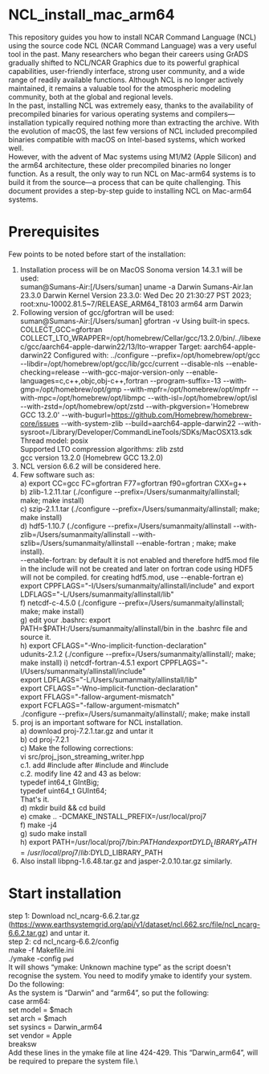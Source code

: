 # NCL_install_mac_arm64
This repository guides you how to install NCAR Command Language (NCL) using the source code
NCL (NCAR Command Language) was a very useful tool in the past. Many researchers who began their careers using GrADS gradually shifted to NCL/NCAR Graphics due to its powerful graphical capabilities, user-friendly interface, strong user community, and a wide range of readily available functions. Although NCL is no longer actively maintained, it remains a valuable tool for the atmospheric modeling community, both at the global and regional levels.\
In the past, installing NCL was extremely easy, thanks to the availability of precompiled binaries for various operating systems and compilers—installation typically required nothing more than extracting the archive. With the evolution of macOS, the last few versions of NCL included precompiled binaries compatible with macOS on Intel-based systems, which worked well.\
However, with the advent of Mac systems using M1/M2 (Apple Silicon) and the arm64 architecture, these older precompiled binaries no longer function. As a result, the only way to run NCL on Mac-arm64 systems is to build it from the source—a process that can be quite challenging. This document provides a step-by-step guide to installing NCL on Mac-arm64 systems.
# Prerequisites
Few points to be noted before start of the installation:
1. Installation process will be on MacOS Sonoma version 14.3.1 will be used:\
suman@Sumans-Air:[/Users/suman] uname -a
Darwin Sumans-Air.lan 23.3.0 Darwin Kernel Version 23.3.0: Wed Dec 20 21:30:27 PST 2023; root:xnu-10002.81.5~7/RELEASE_ARM64_T8103 arm64 arm Darwin
2. Following version of gcc/gfortran will be used:\
suman@Sumans-Air:[/Users/suman] gfortran -v
Using built-in specs.
COLLECT_GCC=gfortran
COLLECT_LTO_WRAPPER=/opt/homebrew/Cellar/gcc/13.2.0/bin/../libexec/gcc/aarch64-apple-darwin22/13/lto-wrapper
Target: aarch64-apple-darwin22
Configured with: ../configure --prefix=/opt/homebrew/opt/gcc --libdir=/opt/homebrew/opt/gcc/lib/gcc/current --disable-nls --enable-checking=release --with-gcc-major-version-only --enable-languages=c,c++,objc,obj-c++,fortran --program-suffix=-13 --with-gmp=/opt/homebrew/opt/gmp --with-mpfr=/opt/homebrew/opt/mpfr --with-mpc=/opt/homebrew/opt/libmpc --with-isl=/opt/homebrew/opt/isl --with-zstd=/opt/homebrew/opt/zstd --with-pkgversion='Homebrew GCC 13.2.0' --with-bugurl=https://github.com/Homebrew/homebrew-core/issues --with-system-zlib --build=aarch64-apple-darwin22 --with-sysroot=/Library/Developer/CommandLineTools/SDKs/MacOSX13.sdk\
Thread model: posix\
Supported LTO compression algorithms: zlib zstd\
gcc version 13.2.0 (Homebrew GCC 13.2.0)
3. NCL version 6.6.2 will be considered here.
4. Few software such as:\
  a) export CC=gcc FC=gfortran F77=gfortran f90=gfortran CXX=g++\
  b) zlib-1.2.11.tar (./configure --prefix=/Users/sumanmaity/allinstall; make; make install)\
  c) szip-2.1.1.tar (./configure --prefix=/Users/sumanmaity/allinstall; make; make install)\
  d) hdf5-1.10.7 (./configure --prefix=/Users/sumanmaity/allinstall --with-zlib=/Users/sumanmaity/allinstall --with-szlib=/Users/sumanmaity/allinstall --enable-fortran ; make; make           install).\
      --enable-fortran: by default it is not enabled and therefore hdf5.mod file in the include will not be created and later on fortran code using HDF5 will not be compiled. for             creating hdf5.mod, use --enable-fortran
 e) export CPPFLAGS="-I/Users/sumanmaity/allinstall/include" and export LDFLAGS="-L/Users/sumanmaity/allinstall/lib"\
 f) netcdf-c-4.5.0  (./configure --prefix=/Users/sumanmaity/allinstall; make; make install)\
 g) edit your .bashrc:
      export PATH=$PATH:/Users/sumanmaity/allinstall/bin in the .bashrc file and source it.\
 h) export CFLAGS="-Wno-implicit-function-declaration"\
      udunits-2.1.2 (./configure --prefix=/Users/sumanmaity/allinstall/; make; make install)
 i) netcdf-fortran-4.5.1
      export CPPFLAGS="-I/Users/sumanmaity/allinstall/include"\
      export LDFLAGS="-L/Users/sumanmaity/allinstall/lib"\
      export CFLAGS="-Wno-implicit-function-declaration"\
      export FFLAGS="-fallow-argument-mismatch"\
      export FCFLAGS="-fallow-argument-mismatch"\
      ./configure --prefix=/Users/sumanmaity/allinstall/; make; make install
5. proj is an important software for NCL installation.\
   a) download proj-7.2.1.tar.gz and untar it\
   b) cd proj-7.2.1\
   c) Make the following corrections:\
         vi src/proj_json_streaming_writer.hpp\
         c.1. add #include <cstdint> after #include <vector> and #include <string>\
         c.2. modify line 42 and 43 as below:\
            typedef int64_t GIntBig;\
            typedef uint64_t GUInt64;\
         That's it.\
   d) mkdir build && cd build\
   e) cmake .. -DCMAKE_INSTALL_PREFIX=/usr/local/proj7\
   f) make -j4\
   g) sudo make install\
   h) export PATH=/usr/local/proj7/bin:$PATH and export DYLD_LIBRARY_PATH=/usr/local/proj7/lib:$DYLD_LIBRARY_PATH
6. Also install libpng-1.6.48.tar.gz and jasper-2.0.10.tar.gz similarly.
# Start installation
step 1: Download ncl_ncarg-6.6.2.tar.gz (https://www.earthsystemgrid.org/api/v1/dataset/ncl.662.src/file/ncl_ncarg-6.6.2.tar.gz) and untar it.\
step 2: cd ncl_ncarg-6.6.2/config\
    make -f Makefile.ini\
  ./ymake -config `pwd`\
  It will shows “ymake: Unknown machine type” as the script doesn't recognise the system. You need to modify ymake to identify your system. Do the following:\
  As the system is “Darwin” and “arm64”, so put the following:\
        case    arm64:\
            set model   = $mach\
            set arch    = $mach\
            set sysincs = Darwin_arm64\
            set vendor  = Apple\
            breaksw\
  Add these lines in the ymake file at line 424-429. This “Darwin_arm64”, will be required to prepare the system file.\



